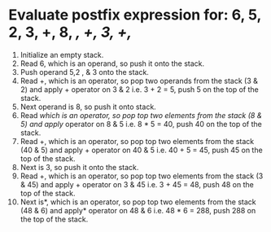 # Evaluate postfix expression for: 6, 5, 2, 3, +, 8, *, +, 3, +,*

1. Initialize an empty stack.
2. Read 6, which is an operand, so push it onto the stack.
3. Push operand 5,2 , & 3 onto the stack.
4. Read +, which is an operator, so pop two operands from the stack (3 & 2)
    and apply + operator on 3 & 2 i.e. 3 + 2 = 5, push 5 on the top of the stack.
5. Next operand is 8, so push it onto stack.
6. Read *which is an operator, so pop top two elements from the stack (8 & 5)
    and apply* operator on 8 & 5 i.e. 8 * 5 = 40, push 40 on the top of the
    stack.
7. Read +, which is an operator, so pop top two elements from the stack
    (40 & 5) and apply + operator on 40 & 5 i.e. 40 + 5 = 45, push 45 on the
    top of the stack.
8. Next is 3, so push it onto the stack.
9. Read +, which is an operator, so pop top two elements from the stack (3 & 45)
    and apply + operator on 3 & 45 i.e. 3 + 45 = 48, push 48 on the top of the
    stack.
10. Next is*, which is an operator, so pop top two elements from the stack (48 & 6) and apply* operator on 48 & 6 i.e. 48 * 6 = 288, push 288 on the top of the stack.
